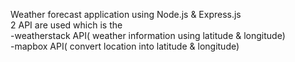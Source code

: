 Weather forecast application using Node.js & Express.js <br />
2 API are used which is the <br />
-weatherstack API( weather information using latitude & longitude) <br />
-mapbox API( convert location into latitude & longitude)
